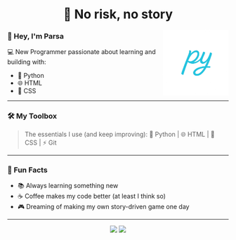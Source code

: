 <!-- Profile README -->

<h1 align="center">💬 No risk, no story</h1>
<img src="https://github.com/parsayg/parsayg/blob/main/file_00000000cbec61fd87fac4146d3e0a8b.png?raw=true" alt="py" width="150" align="right"/>

### 👋 Hey, I'm Parsa
💻 New Programmer passionate about learning and building with:
- 🐍 Python  
- 🌐 HTML  
- 🎨 CSS  

---

### 🛠 My Toolbox
> The essentials I use (and keep improving):
🐍 Python | 🌐 HTML | 🎨 CSS | ⚡ Git

---

### 🎯 Fun Facts
- 📚 Always learning something new  
- ☕ Coffee makes my code better (at least I think so)  
- 🎮 Dreaming of making my own story-driven game one day  

---

<p align="center">
  <img src="https://img.shields.io/badge/Theme-Dark%20Mode-000000?style=for-the-badge&logo=github&logoColor=white"/>
  <img src="https://img.shields.io/badge/Made%20with-Markdown-000000?style=for-the-badge&logo=markdown"/>
</p>


